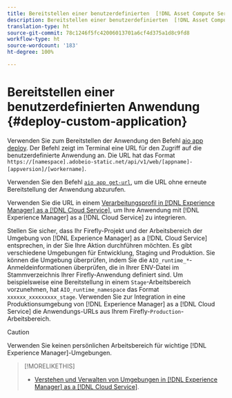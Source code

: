 ```yaml
---
title: Bereitstellen einer benutzerdefinierten  [!DNL Asset Compute Service] -Anwendung.
description: Bereitstellen einer benutzerdefinierten  [!DNL Asset Compute Service] -Anwendung.
translation-type: ht
source-git-commit: 78c1246f5fc42006013701a6cf4d375a1d8c9fd8
workflow-type: ht
source-wordcount: '183'
ht-degree: 100%

---
```



# Bereitstellen einer benutzerdefinierten Anwendung {#deploy-custom-application}

Verwenden Sie zum Bereitstellen der Anwendung den Befehl [aio app deploy](https://github.com/adobe/aio-cli#aio-appdeploy). Der Befehl zeigt im Terminal eine URL für den Zugriff auf die benutzerdefinierte Anwendung an. Die URL hat das Format `https://[namespace].adobeio-static.net/api/v1/web/[appname]-[appversion]/[workername]`.

Verwenden Sie den Befehl [`aio app get-url`](https://github.com/adobe/aio-cli#aio-appget-url-action), um die URL ohne erneute Bereitstellung der Anwendung abzurufen.

Verwenden Sie die URL in einem [Verarbeitungsprofil in  [!DNL Experience Manager]  as a  [!DNL Cloud Service]](https://experienceleague.adobe.com/docs/experience-manager-cloud-service/assets/manage/asset-microservices-configure-and-use.html?lang=de), um Ihre Anwendung mit [!DNL Experience Manager] as a [!DNL Cloud Service] zu integrieren.

Stellen Sie sicher, dass Ihr Firefly-Projekt und der Arbeitsbereich der Umgebung von [!DNL Experience Manager] as a [!DNL Cloud Service] entsprechen, in der Sie Ihre Aktion durchführen möchten. Es gibt verschiedene Umgebungen für Entwicklung, Staging und Produktion. Sie können die Umgebung überprüfen, indem Sie die `AIO_runtime_*`-Anmeldeinformationen überprüfen, die in Ihrer ENV-Datei im Stammverzeichnis Ihrer Firefly-Anwendung definiert sind. Um beispielsweise eine Bereitstellung in einem `Stage`-Arbeitsbereich vorzunehmen, hat `AIO_runtime_namespace` das Format `xxxxxx_xxxxxxxxx_stage`. Verwenden Sie zur Integration in eine Produktionsumgebung von [!DNL Experience Manager] as a [!DNL Cloud Service] die Anwendungs-URLs aus Ihrem Firefly-`Production`-Arbeitsbereich.

>[!CAUTION]
>
>Verwenden Sie keinen persönlichen Arbeitsbereich für wichtige [!DNL Experience Manager]-Umgebungen.

>[!MORELIKETHIS]
>
>* [Verstehen und Verwalten von Umgebungen in  [!DNL Experience Manager]  as a  [!DNL Cloud Service]](https://experienceleague.adobe.com/docs/experience-manager-cloud-service/implementing/using-cloud-manager/manage-environments.html?lang=de).

